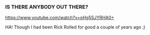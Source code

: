 ### IS THERE ANYBODY OUT THERE?

https://www.youtube.com/watch?v=oHg5SJYRHA0+

HA! Though I had been Rick Rolled for good a couple of years ago ;)

